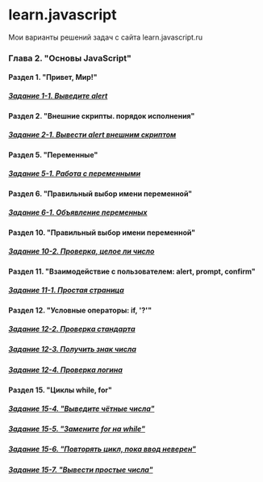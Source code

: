 # learn.javascript
Мои варианты решений задач с сайта learn.javascript.ru
### Глава 2. "Основы JavaScript"
#### Раздел 1. "Привет, Мир!"
 ##### [Задание 1-1. Выведите alert](https://github.com/Resolut/learn.javascript/tree/master/ex1-1)
#### Раздел 2. "Внешние скрипты. порядок исполнения"
 ##### [Задание 2-1. Вывести alert внешним скриптом](https://github.com/Resolut/learn.javascript/tree/master/ex2-1)
#### Раздел 5. "Переменные"
 ##### [Задание 5-1. Работа с переменными](https://github.com/Resolut/learn.javascript/tree/master/ex5-1)
#### Раздел 6. "Правильный выбор имени переменной"
 ##### [Задание 6-1. Объявление переменных](https://github.com/Resolut/learn.javascript/tree/master/ex6-1)
#### Раздел 10. "Правильный выбор имени переменной"
 ##### [Задание 10-2. Проверка, целое ли число](https://github.com/Resolut/learn.javascript/tree/master/ex10-2)
#### Раздел 11. "Взаимодействие с пользователем: alert, prompt, confirm"
 ##### [Задание 11-1. Простая страница](https://github.com/Resolut/learn.javascript/tree/master/ex11-1)
#### Раздел 12. "Условные операторы: if, '?'"
 ##### [Задание 12-2. Проверка стандарта](https://github.com/Resolut/learn.javascript/tree/master/ex12/ex12-2)
 ##### [Задание 12-3. Получить знак числа](https://github.com/Resolut/learn.javascript/tree/master/ex12/ex12-3)
 ##### [Задание 12-4. Проверка логина](https://github.com/Resolut/learn.javascript/tree/mastere/x12/ex12-4)
#### Раздел 15. "Циклы while, for"
##### [Задание 15-4. "Выведите чётные числа"](https://github.com/Resolut/learn.javascript/tree/master/ex15/ex15-4)
##### [Задание 15-5. "Замените for на while"](https://github.com/Resolut/learn.javascript/tree/master/ex15/ex15-5)
##### [Задание 15-6. "Повторять цикл, пока ввод неверен"](https://github.com/Resolut/learn.javascript/tree/master/ex15/ex15-6)
##### [Задание 15-7. "Вывести простые числа"](https://github.com/Resolut/learn.javascript/tree/master/ex15/ex15-7)
